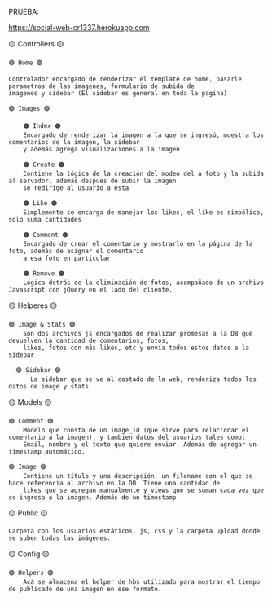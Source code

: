 PRUEBA:

https://social-web-cr1337.herokuapp.com





🟡 Controllers 🟡

    🟣 Home 🟣
    
    Controlador encargado de renderizar el template de home, pasarle parametros de las imagenes, formulario de subida de 
    imagenes y sidebar (El sidebar es general en toda la pagina)
    
    🟣 Images 🟣
    
        🟠 Index 🟠   
        Encargado de renderizar la imagen a la que se ingresó, muestra los comentarios de la imagen, la sidebar
        y además agrega visualizaciones a la imagen
        
        🟠 Create 🟠        
        Contiene la lógica de la creación del modeo del a foto y la subida al servidor, además despues de subir la imagen 
        se redirige al usuario a esta 
        
        🟠 Like 🟠
        Simplemente se encarga de manejar los likes, el like es simbólico, solo suma cantidades
        
        🟠 Comment 🟠
        Encargado de crear el comentario y mostrarlo en la página de la foto, además de asignar el comentario
        a esa foto en particular
        
        🟠 Remove 🟠
        Lógica detrás de la eliminación de fotos, acompañado de un archivo Javascript con jQuery en el lado del cliente.
        
🟡 Helperes 🟡

    🟣 Image & Stats 🟣
        Son dos archivos js encargados de realizar promesas a la DB que devuelven la cantidad de comentarios, fotos, 
        likes, fotos con más likes, etc y envía todos estos datos a la sidebar
        
      🟣 Sidebar 🟣
          La sidebar que se ve al costado de la web, renderiza todos los datos de image y stats
          
🟡 Models 🟡

    🟣 Comment 🟣
        Modelo que consta de un image_id (que sirve para relacionar el comentario a la imagen), y tambien datos del usuarios tales como:
        Email, nombre y el texto que quiere enviar. Además de agregar un timestamp automático.
        
    🟣 Image 🟣
        Contiene un título y una descripción, un filename con el que se hace referencia al archivo en la DB. Tiene una cantidad de 
        likes que se agregan manualmente y views que se suman cada vez que se ingresa a la imagen. Además de un timestamp 
        
🟡 Public 🟡

    Carpeta con los usuarios estáticos, js, css y la carpeta upload donde se suben todas las imágenes.
    
🟡 Config 🟡

    🟣 Helpers 🟣
        Acá se almacena el helper de hbs utilizado para mostrar el tiempo de publicado de una imagen en ese formato.

